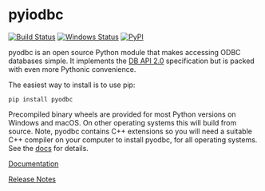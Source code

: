 # pyiodbc

[![Build Status](https://travis-ci.org/mkleehammer/pyodbc.svg?branch=master)](https://travis-ci.org/mkleehammer/pyodbc)
[![Windows Status](https://ci.appveyor.com/api/projects/status/github/mkleehammer/pyodbc?branch=master&svg=true)](https://ci.appveyor.com/project/mkleehammer/pyodbc)
[![PyPI](https://img.shields.io/pypi/v/pyodbc?color=brightgreen)](https://pypi.org/project/pyodbc/)

pyodbc is an open source Python module that makes accessing ODBC databases simple.  It
implements the [DB API 2.0](https://www.python.org/dev/peps/pep-0249) specification but is
packed with even more Pythonic convenience.

The easiest way to install is to use pip:

    pip install pyodbc

Precompiled binary wheels are provided for most Python versions on Windows and macOS.  On other
operating systems this will build from source.  Note, pyodbc contains C++ extensions so you will
need a suitable C++ compiler on your computer to install pyodbc, for all operating systems.  See
the [docs](https://github.com/mkleehammer/pyodbc/wiki/Install) for details.

[Documentation](https://github.com/mkleehammer/pyodbc/wiki)

[Release Notes](https://github.com/mkleehammer/pyodbc/releases)
